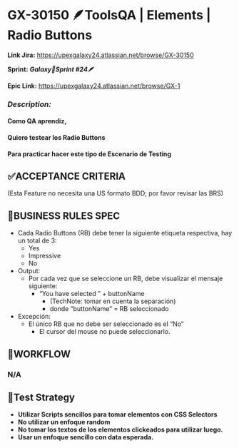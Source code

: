 # GX-30150 🪶ToolsQA | Elements | Radio Buttons

**Link Jira:** https://upexgalaxy24.atlassian.net/browse/GX-30150

**Sprint:** **_Galaxy🚀Sprint #24🪶_**

**Epic Link:** https://upexgalaxy24.atlassian.net/browse/GX-1

### _Description:_

#### Como QA aprendiz,

#### Quiero testear los Radio Buttons

#### Para practicar hacer este tipo de Escenario de Testing

## **✅ACCEPTANCE CRITERIA**

(Esta Feature no necesita una US formato BDD; por favor revisar las BRS)

## **🚩BUSINESS RULES SPEC**

-   Cada Radio Buttons (RB) debe tener la siguiente etiqueta respectiva, hay un total de 3:
    -   Yes
    -   Impressive
    -   No
-   Output:
    -   Por cada vez que se seleccione un RB, debe visualizar el mensaje siguiente:
        -   “You have selected ” + buttonName
            -   (TechNote: tomar en cuenta la separación)
            -   donde “buttonName” = RB seleccionado
-   Excepción:
    -   El único RB que no debe ser seleccionado es el “No”
        -   El cursor del mouse no puede seleccionarlo.

## **🧬WORKFLOW**

### N/A

## **🧪Test Strategy**

-   **Utilizar Scripts sencillos para tomar elementos con CSS Selectors**
-   **No utilizar un enfoque random**
-   **No tomar los textos de los elementos clickeados para utilizar luego.**
-   **Usar un enfoque sencillo con data esperada.**
